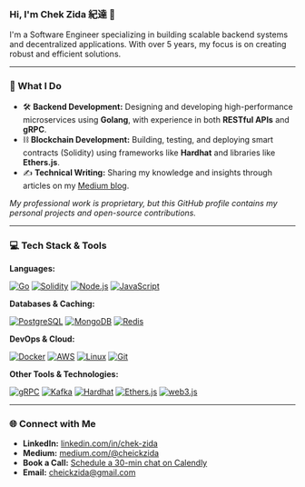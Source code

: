 ### Hi, I'm Chek Zida 紀達 👋

I'm a Software Engineer specializing in building scalable backend systems and decentralized applications. With over 5 years, my focus is on creating robust and efficient solutions.

---

### 🚀 What I Do

-   🛠️ **Backend Development:** Designing and developing high-performance microservices using **Golang**, with experience in both **RESTful APIs** and **gRPC**.
-   ⛓️ **Blockchain Development:** Building, testing, and deploying smart contracts (Solidity) using frameworks like **Hardhat** and libraries like **Ethers.js**.
-   ✍️ **Technical Writing:** Sharing my knowledge and insights through articles on my [Medium blog](https://medium.com/@cheickzida).

*My professional work is proprietary, but this GitHub profile contains my personal projects and open-source contributions.*

---

### 💻 Tech Stack & Tools

**Languages:**
<p>
  <a href="https://golang.org/" target="_blank"><img src="https://img.shields.io/badge/Go-00ADD8?style=for-the-badge&logo=go&logoColor=white" alt="Go"/></a>
  <a href="https://docs.soliditylang.org/" target="_blank"><img src="https://img.shields.io/badge/Solidity-363636?style=for-the-badge&logo=solidity&logoColor=white" alt="Solidity"/></a>
  <a href="https://nodejs.org/" target="_blank"><img src="https://img.shields.io/badge/Node.js-339933?style=for-the-badge&logo=nodedotjs&logoColor=white" alt="Node.js"/></a>
  <a href="https://developer.mozilla.org/en-US/docs/Web/JavaScript" target="_blank"><img src="https://img.shields.io/badge/JavaScript-F7DF1E?style=for-the-badge&logo=javascript&logoColor=black" alt="JavaScript"/></a>
</p>

**Databases & Caching:**
<p>
  <a href="https://www.postgresql.org/" target="_blank"><img src="https://img.shields.io/badge/PostgreSQL-4169E1?style=for-the-badge&logo=postgresql&logoColor=white" alt="PostgreSQL"/></a>
  <a href="https://www.mongodb.com/" target="_blank"><img src="https://img.shields.io/badge/MongoDB-47A248?style=for-the-badge&logo=mongodb&logoColor=white" alt="MongoDB"/></a>
  <a href="https://redis.io/" target="_blank"><img src="https://img.shields.io/badge/Redis-DC382D?style=for-the-badge&logo=redis&logoColor=white" alt="Redis"/></a>
</p>

**DevOps & Cloud:**
<p>
  <a href="https://www.docker.com/" target="_blank"><img src="https://img.shields.io/badge/Docker-2496ED?style=for-the-badge&logo=docker&logoColor=white" alt="Docker"/></a>
  <a href="https://aws.amazon.com/" target="_blank"><img src="https://img.shields.io/badge/AWS-232F3E?style=for-the-badge&logo=amazon-aws&logoColor=white" alt="AWS"/></a>
  <a href="https://www.linux.org/" target="_blank"><img src="https://img.shields.io/badge/Linux-FCC624?style=for-the-badge&logo=linux&logoColor=black" alt="Linux"/></a>
  <a href="https://git-scm.com/" target="_blank"><img src="https://img.shields.io/badge/Git-F05032?style=for-the-badge&logo=git&logoColor=white" alt="Git"/></a>
</p>

**Other Tools & Technologies:**
<p>
  <a href="https://grpc.io/" target="_blank"><img src="https://img.shields.io/badge/gRPC-000000?style=for-the-badge&logo=grpc&logoColor=white" alt="gRPC"/></a>
  <a href="https://kafka.apache.org/" target="_blank"><img src="https://img.shields.io/badge/Kafka-231F20?style=for-the-badge&logo=apachekafka&logoColor=white" alt="Kafka"/></a>
  <a href="https://hardhat.org/" target="_blank"><img src="https://img.shields.io/badge/Hardhat-FFF8D6?style=for-the-badge&logo=hardhat&logoColor=black" alt="Hardhat"/></a>
  <a href="https://ethers.io/" target="_blank"><img src="https://img.shields.io/badge/Ethers.js-2535A4?style=for-the-badge&logo=ethers&logoColor=white" alt="Ethers.js"/></a>
  <a href="https://web3js.readthedocs.io/" target="_blank"><img src="https://img.shields.io/badge/web3.js-F16822?style=for-the-badge&logo=web3dotjs&logoColor=white" alt="web3.js"/></a>
</p>

---

### 🌐 Connect with Me

-   **LinkedIn:** [linkedin.com/in/chek-zida](https://www.linkedin.com/in/chek-zida-555301ab/)
-   **Medium:** [medium.com/@cheickzida](https://medium.com/@cheickzida)
-   **Book a Call:** [Schedule a 30-min chat on Calendly](https://calendly.com/cheickzida/30min)
-   **Email:** [cheickzida@gmail.com](mailto:cheickzida@gmail.com)
